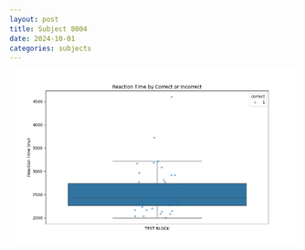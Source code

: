 ```yaml
---
layout: post
title: Subject 8004
date: 2024-10-01
categories: subjects
---
```


![](data/8004/run-1/8004_DSST_rt.png)
